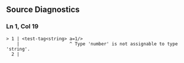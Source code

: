 ## Source Diagnostics
### Ln 1, Col 19
```marko
> 1 | <test-tag<string> a=1/>
    |                   ^ Type 'number' is not assignable to type 'string'.
  2 |
```

